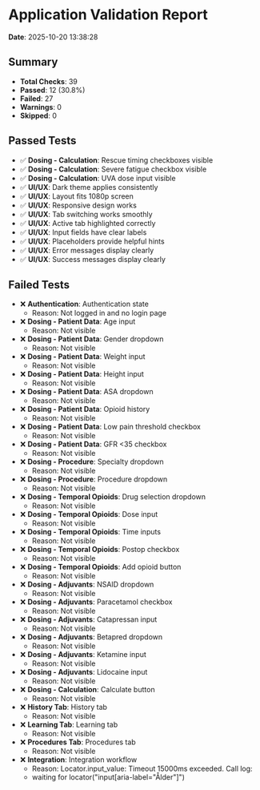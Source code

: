 # Application Validation Report

**Date**: 2025-10-20 13:38:28

## Summary

- **Total Checks**: 39
- **Passed**: 12 (30.8%)
- **Failed**: 27
- **Warnings**: 0
- **Skipped**: 0

## Passed Tests

- ✅ **Dosing - Calculation**: Rescue timing checkboxes visible
- ✅ **Dosing - Calculation**: Severe fatigue checkbox visible
- ✅ **Dosing - Calculation**: UVA dose input visible
- ✅ **UI/UX**: Dark theme applies consistently
- ✅ **UI/UX**: Layout fits 1080p screen
- ✅ **UI/UX**: Responsive design works
- ✅ **UI/UX**: Tab switching works smoothly
- ✅ **UI/UX**: Active tab highlighted correctly
- ✅ **UI/UX**: Input fields have clear labels
- ✅ **UI/UX**: Placeholders provide helpful hints
- ✅ **UI/UX**: Error messages display clearly
- ✅ **UI/UX**: Success messages display clearly

## Failed Tests

- ❌ **Authentication**: Authentication state
  - Reason: Not logged in and no login page
- ❌ **Dosing - Patient Data**: Age input
  - Reason: Not visible
- ❌ **Dosing - Patient Data**: Gender dropdown
  - Reason: Not visible
- ❌ **Dosing - Patient Data**: Weight input
  - Reason: Not visible
- ❌ **Dosing - Patient Data**: Height input
  - Reason: Not visible
- ❌ **Dosing - Patient Data**: ASA dropdown
  - Reason: Not visible
- ❌ **Dosing - Patient Data**: Opioid history
  - Reason: Not visible
- ❌ **Dosing - Patient Data**: Low pain threshold checkbox
  - Reason: Not visible
- ❌ **Dosing - Patient Data**: GFR <35 checkbox
  - Reason: Not visible
- ❌ **Dosing - Procedure**: Specialty dropdown
  - Reason: Not visible
- ❌ **Dosing - Procedure**: Procedure dropdown
  - Reason: Not visible
- ❌ **Dosing - Temporal Opioids**: Drug selection dropdown
  - Reason: Not visible
- ❌ **Dosing - Temporal Opioids**: Dose input
  - Reason: Not visible
- ❌ **Dosing - Temporal Opioids**: Time inputs
  - Reason: Not visible
- ❌ **Dosing - Temporal Opioids**: Postop checkbox
  - Reason: Not visible
- ❌ **Dosing - Temporal Opioids**: Add opioid button
  - Reason: Not visible
- ❌ **Dosing - Adjuvants**: NSAID dropdown
  - Reason: Not visible
- ❌ **Dosing - Adjuvants**: Paracetamol checkbox
  - Reason: Not visible
- ❌ **Dosing - Adjuvants**: Catapressan input
  - Reason: Not visible
- ❌ **Dosing - Adjuvants**: Betapred dropdown
  - Reason: Not visible
- ❌ **Dosing - Adjuvants**: Ketamine input
  - Reason: Not visible
- ❌ **Dosing - Adjuvants**: Lidocaine input
  - Reason: Not visible
- ❌ **Dosing - Calculation**: Calculate button
  - Reason: Not visible
- ❌ **History Tab**: History tab
  - Reason: Not visible
- ❌ **Learning Tab**: Learning tab
  - Reason: Not visible
- ❌ **Procedures Tab**: Procedures tab
  - Reason: Not visible
- ❌ **Integration**: Integration workflow
  - Reason: Locator.input_value: Timeout 15000ms exceeded.
Call log:
  - waiting for locator("input[aria-label=\"Ålder\"]")

